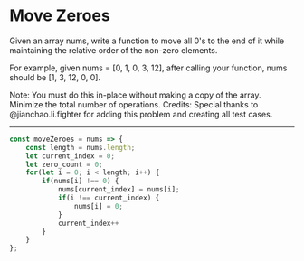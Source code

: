 # Move Zeroes

Given an array nums, write a function to move all 0's to the end of it while maintaining the relative order of the non-zero elements.

For example, given nums = [0, 1, 0, 3, 12], after calling your function, nums should be [1, 3, 12, 0, 0].

Note:
You must do this in-place without making a copy of the array.
Minimize the total number of operations.
Credits:
Special thanks to @jianchao.li.fighter for adding this problem and creating all test cases.


----

```javascript
const moveZeroes = nums => {
    const length = nums.length;
    let current_index = 0;
    let zero_count = 0;
    for(let i = 0; i < length; i++) {
        if(nums[i] !== 0) {
            nums[current_index] = nums[i];
            if(i !== current_index) {
                nums[i] = 0;
            }
            current_index++
        }
    }
};
```